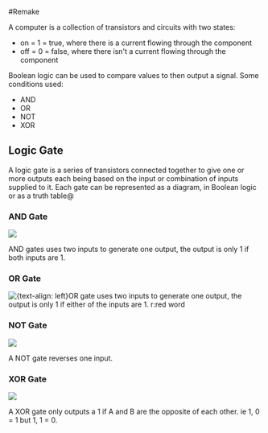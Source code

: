 #Remake

A computer is a collection of transistors and circuits with two states:

- on = 1 = true, where there is a current flowing through the component
- off = 0 = false, where there isn't a current flowing through the component

Boolean logic can be used to compare values to then output a signal. Some conditions used:

- AND
- OR
- NOT
- XOR

## Logic Gate

A logic gate is a series of transistors connected together to give one or more outputs each being based on the input or combination of inputs supplied to it. Each gate can be represented as a diagram, in Boolean logic or as a truth table@

### AND Gate

![](https://i.imgur.com/mojVdhu.png)

AND gates uses two inputs to generate one output, the output is only 1 if both inputs are 1.

### OR Gate

![{text-align: left}](https://i.imgur.com/GX2u0Pb.png)OR gate uses two inputs to generate one output, the output is only 1 if either of the inputs are 1. r:red word

### NOT Gate

![](https://i.imgur.com/6QMLtSK.png)

A NOT gate reverses one input.

### XOR Gate

![](https://external-content.duckduckgo.com/iu/?u=https%3A%2F%2Fwww.computerscience.gcse.guru%2Fwp-content%2Fuploads%2F2016%2F11%2FXOR.png&f=1&nofb=1)

A XOR gate only outputs a 1 if A and B are the opposite of each other. ie 1, 0 = 1 but 1, 1 = 0.
